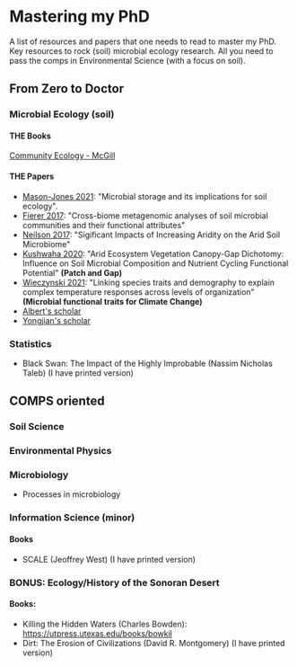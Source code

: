 # Mastering my PhD
A list of resources and papers that one needs to read to master my PhD. 
Key resources to rock (soil) microbial ecology research. 
All you need to pass the comps in Environmental Science (with a focus on soil). 


## From Zero to Doctor

### Microbial Ecology (soil)

#### THE Books

[Community Ecology - McGill](https://www.amazon.com/Community-Ecology-Gary-G-Mittelbach/dp/019883585X)


#### THE Papers

* [Mason-Jones 2021](https://www.nature.com/articles/s41396-021-01110-w): "Microbial storage and its implications for soil ecology". 
* [Fierer 2017](https://www.pnas.org/content/109/52/21390): "Cross-biome metagenomic analyses of soil microbial communities and their functional attributes"
* [Neilson 2017](https://journals.asm.org/doi/10.1128/mSystems.00195-16): "Sigificant Impacts of Increasing Aridity on the Arid Soil Microbiome"
* [Kushwaha 2020](https://journals.asm.org/doi/full/10.1128/AEM.02780-20): "Arid Ecosystem Vegetation Canopy-Gap Dichotomy: Influence on Soil Microbial Composition and Nutrient Cycling Functional Potential" **(Patch and Gap)**
* [Wieczynski 2021](https://www.pnas.org/content/118/42/e2104863118): "Linking species traits and demography to explain complex temperature responses across levels of organization" **(Microbial functional traits for Climate Change)**
* [Albert's scholar](https://scholar.google.es/citations?user=Te8nPm8AAAAJ&hl=es)
* [Yongjian's scholar](https://scholar.google.com/citations?user=WC5MjbwAAAAJ&hl=en)


### Statistics

* Black Swan: The Impact of the Highly Improbable (Nassim Nicholas Taleb) (I have printed version)


## COMPS oriented



### Soil Science 



### Environmental Physics



### Microbiology

* Processes in microbiology



### Information Science (minor)
#### Books

* SCALE (Jeoffrey West) (I have printed version)


### BONUS: Ecology/History of the Sonoran Desert 

#### Books: 

* Killing the Hidden Waters (Charles Bowden): https://utpress.utexas.edu/books/bowkil
* Dirt: The Erosion of Civilizations (David R. Montgomery) (I have printed version)
